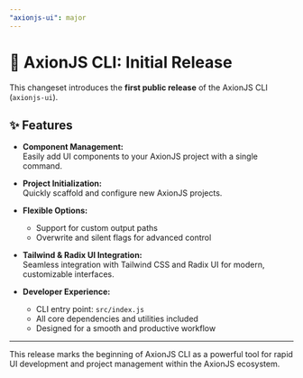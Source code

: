 ```yaml
---
"axionjs-ui": major
---
```


# 🚀 AxionJS CLI: Initial Release

This changeset introduces the **first public release** of the AxionJS CLI (`axionjs-ui`).

## ✨ Features

- **Component Management:**  
  Easily add UI components to your AxionJS project with a single command.

- **Project Initialization:**  
  Quickly scaffold and configure new AxionJS projects.

- **Flexible Options:**

  - Support for custom output paths
  - Overwrite and silent flags for advanced control

- **Tailwind & Radix UI Integration:**  
  Seamless integration with Tailwind CSS and Radix UI for modern, customizable interfaces.

- **Developer Experience:**
  - CLI entry point: `src/index.js`
  - All core dependencies and utilities included
  - Designed for a smooth and productive workflow

---

This release marks the beginning of AxionJS CLI as a powerful tool for rapid UI development and project management within the AxionJS ecosystem.
